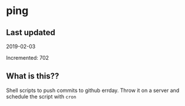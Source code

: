 # ping

## Last updated
2019-02-03

Incremented: 702

## What is this??
Shell scripts to push commits to github errday. Throw it on a server and schedule the script with `cron`
